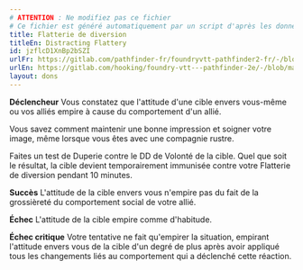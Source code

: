 ```yaml
---
# ATTENTION : Ne modifiez pas ce fichier
# Ce fichier est généré automatiquement par un script d'après les données du module Foundry VTT officiel et de sa traduction
title: Flatterie de diversion
titleEn: Distracting Flattery
id: jzflcD1XnBp2bSZI
urlFr: https://gitlab.com/pathfinder-fr/foundryvtt-pathfinder2-fr/-/blob/master/data/feats/jzflcD1XnBp2bSZI.htm
urlEn: https://gitlab.com/hooking/foundry-vtt---pathfinder-2e/-/blob/master/packs/data/feats.db/distracting-flattery.json
layout: dons
---
```

**Déclencheur** Vous constatez que l'attitude d'une cible envers vous-même ou vos alliés empire à cause du comportement d'un allié.

Vous savez comment maintenir une bonne impression et soigner votre image, même lorsque vous êtes avec une compagnie rustre.

Faites un test de Duperie contre le DD de Volonté de la cible. Quel que soit le résultat, la cible devient temporairement immunisée contre votre Flatterie de diversion pendant 10 minutes.

**Succès** L'attitude de la cible envers vous n'empire pas du fait de la grossièreté du comportement social de votre allié.

**Échec** L'attitude de la cible empire comme d'habitude.

**Échec critique** Votre tentative ne fait qu'empirer la situation, empirant l'attitude envers vous de la cible d'un degré de plus après avoir appliqué tous les changements liés au comportement qui a déclenché cette réaction.
